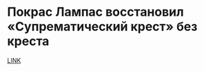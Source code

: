 # Покрас Лампас восстановил «Супрематический крест» без креста



[LINK](https://varlamov.ru/3626636.html)